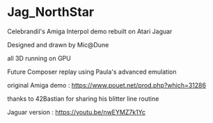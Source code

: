# Jag_NorthStar
Celebrandil's Amiga Interpol demo rebuilt on Atari Jaguar

Designed and drawn by Mic@Dune

all 3D running on GPU

Future Composer replay using Paula's advanced emulation


original Amiga demo : https://www.pouet.net/prod.php?which=31286


thanks to 42Bastian for sharing his blitter line routine

Jaguar version :  https://youtu.be/nwEYMZ7k1Yc 
